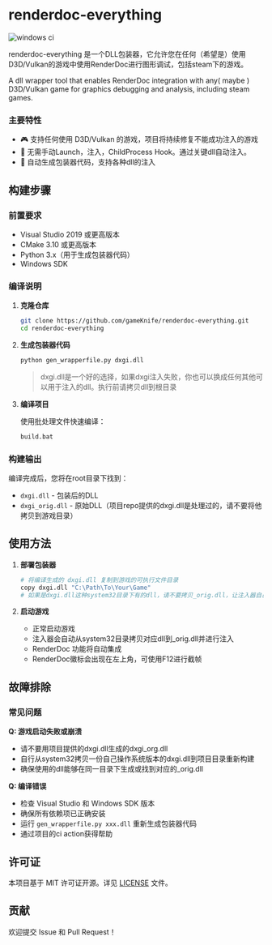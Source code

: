 # renderdoc-everything

![windows ci](https://github.com/gameknife/renderdoc-everything/actions/workflows/windows.yml/badge.svg)

renderdoc-everything 是一个DLL包装器，它允许您在任何（希望是）使用D3D/Vulkan的游戏中使用RenderDoc进行图形调试，包括steam下的游戏。

A dll wrapper tool that enables RenderDoc integration with any( maybe ) D3D/Vulkan game for graphics debugging and analysis, including steam games.



### 主要特性

- 🎮 支持任何使用 D3D/Vulkan 的游戏，项目将持续修复不能成功注入的游戏
- 🚀 无需手动Launch，注入，ChildProcess Hook。通过关键dll自动注入。
- 🔄 自动生成包装器代码，支持各种dll的注入

## 构建步骤

### 前置要求

- Visual Studio 2019 或更高版本
- CMake 3.10 或更高版本
- Python 3.x（用于生成包装器代码）
- Windows SDK

### 编译说明

1. **克隆仓库**
   ```bash
   git clone https://github.com/gameKnife/renderdoc-everything.git
   cd renderdoc-everything
   ```

2. **生成包装器代码**
   ```bash
   python gen_wrapperfile.py dxgi.dll
   ```
    > dxgi.dll是一个好的选择，如果dxgi注入失败，你也可以换成任何其他可以用于注入的dll。执行前请拷贝dll到根目录

3. **编译项目**
   
   使用批处理文件快速编译：
   ```bash
   build.bat
   ```

### 构建输出

编译完成后，您将在root目录下找到：
- `dxgi.dll` - 包装后的DLL
- `dxgi_orig.dll` - 原始DLL（项目repo提供的dxgi.dll是处理过的，请不要将他拷贝到游戏目录）

## 使用方法

1. **部署包装器**
   ```bash
   # 将编译生成的 dxgi.dll 复制到游戏的可执行文件目录
   copy dxgi.dll "C:\Path\To\Your\Game"
   # 如果是dxgi.dll这种system32目录下有的dll，请不要拷贝_orig.dll，让注入器自己从系统拷贝
   ```

3. **启动游戏**
   - 正常启动游戏
   - 注入器会自动从system32目录拷贝对应dll到_orig.dll并进行注入
   - RenderDoc 功能将自动集成
   - RenderDoc徽标会出现在左上角，可使用F12进行截帧

## 故障排除

### 常见问题

**Q: 游戏启动失败或崩溃**
- 请不要用项目提供的dxgi.dll生成的dxgi_org.dll
- 自行从system32拷贝一份自己操作系统版本的dxgi.dll到项目目录重新构建
- 确保使用的dll能够在同一目录下生成或找到对应的_orig.dll

**Q: 编译错误**
- 检查 Visual Studio 和 Windows SDK 版本
- 确保所有依赖项已正确安装
- 运行 `gen_wrapperfile.py xxx.dll` 重新生成包装器代码
- 通过项目的ci action获得帮助

## 许可证

本项目基于 MIT 许可证开源。详见 [LICENSE](LICENSE) 文件。

## 贡献

欢迎提交 Issue 和 Pull Request！
